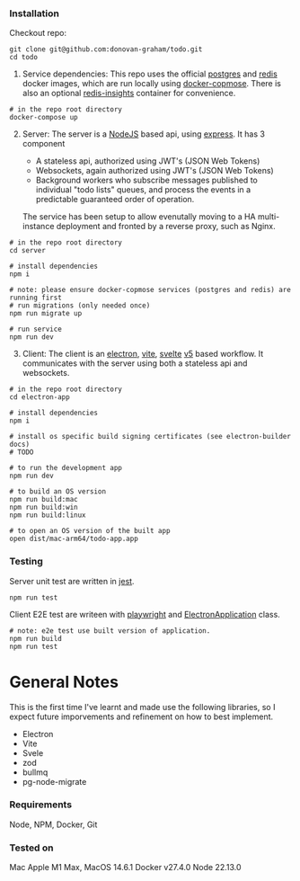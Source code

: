 ### Installation

Checkout repo:

```
git clone git@github.com:donovan-graham/todo.git
cd todo
```

1. Service dependencies:
   This repo uses the official [postgres](https://www.postgresql.org/) and [redis](https://redis.io/) docker images, which are run locally using [docker-copmose](https://docs.docker.com/compose/). There is also an optional [redis-insights](https://redis.io/insight/) container for convenience.

```
# in the repo root directory
docker-compose up
```

2. Server:
   The server is a [NodeJS](https://nodejs.org/en) based api, using [express](https://expressjs.com/).
   It has 3 component

   - A stateless api, authorized using JWT's (JSON Web Tokens)
   - Websockets, again authorized using JWT's (JSON Web Tokens)
   - Background workers who subscribe messages published to individual "todo lists" queues, and process the events in a predictable guaranteed order of operation.

   The service has been setup to allow evenutally moving to a HA multi-instance deployment and fronted by a reverse proxy, such as Nginx.

```
# in the repo root directory
cd server

# install dependencies
npm i

# note: please ensure docker-copmose services (postgres and redis) are running first
# run migrations (only needed once)
npm run migrate up

# run service
npm run dev
```

3. Client:
   The client is an [electron](https://www.electronjs.org/), [vite](https://vite.dev/guide/), [svelte](https://svelte.dev/docs/svelte/overview) [v5](https://svelte.dev/blog/svelte-5-is-alive) based workflow.
   It communicates with the server using both a stateless api and websockets.

```
# in the repo root directory
cd electron-app

# install dependencies
npm i

# install os specific build signing certificates (see electron-builder docs)
# TODO

# to run the development app
npm run dev

# to build an OS version
npm run build:mac
npm run build:win
npm run build:linux

# to open an OS version of the built app
open dist/mac-arm64/todo-app.app
```

### Testing

Server unit test are written in [jest](https://jestjs.io/).

```
npm run test
```

Client E2E test are writeen with [playwright](https://playwright.dev/) and [ElectronApplication](https://playwright.dev/docs/api/class-electronapplication) class.

```
# note: e2e test use built version of application.
npm run build
npm run test
```

# General Notes

This is the first time I've learnt and made use the following libraries, so I expect future imporvements and refinement on how to best implement.

- Electron
- Vite
- Svele
- zod
- bullmq
- pg-node-migrate

### Requirements

Node, NPM, Docker, Git

### Tested on

Mac Apple M1 Max, MacOS 14.6.1
Docker v27.4.0
Node 22.13.0

```

```
